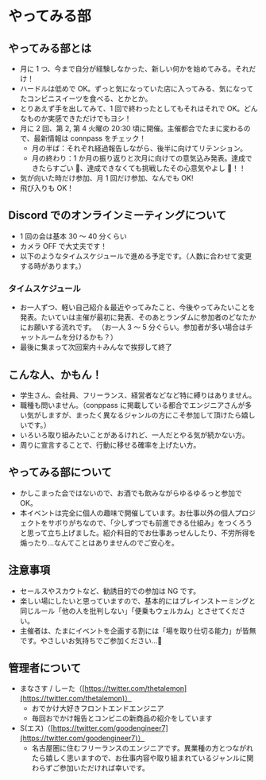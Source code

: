 # やってみる部

## やってみる部とは

- 月に 1 つ、今まで自分が経験しなかった、新しい何かを始めてみる。それだけ！
- ハードルは低めで OK。ずっと気になっていた店に入ってみる、気になってたコンビニスイーツを食べる、とかとか。
- とりあえず手を出してみて、1 回で終わったとしてもそれはそれで OK。どんなものか実感できただけでもヨシ！
- 月に 2 回、第 2, 第 4 火曜の 20:30 頃に開催。主催都合でたまに変わるので、最新情報は connpass をチェック！
  - 月の半ば：それぞれ経過報告しながら、後半に向けてリテンション。
  - 月の終わり：1 か月の振り返りと次月に向けての意気込み発表。達成できたらすごい 🎉、達成できなくても挑戦したその心意気やよし 👏！！
- 気が向いた時だけ参加、月 1 回だけ参加、なんでも OK!
- 飛び入りも OK！

## Discord でのオンラインミーティングについて

- 1 回の会は基本 30 ～ 40 分くらい
- カメラ OFF で大丈夫です！
- 以下のようなタイムスケジュールで進める予定です。（人数に合わせて変更する時があります。）

### タイムスケジュール

- お一人ずつ、軽い自己紹介＆最近やってみたこと、今後やってみたいことを発表。たいていは主催が最初に発表、そのあとランダムに参加者のどなたかにお願いする流れです。
  （お一人 3 ～ 5 分ぐらい。参加者が多い場合はチャットルームを分けるかも？）
- 最後に集まって次回案内＋みんなで挨拶して終了

## こんな人、かもん！

- 学生さん、会社員、フリーランス、経営者などなど特に縛りはありません。
- 職種も問いません。（conppass に掲載している都合でエンジニアさんが多い気がしますが、まったく異なるジャンルの方にこそ参加して頂けたら嬉しいです。）
- いろいろ取り組みたいことがあるけれど、一人だとやる気が続かない方。
- 周りに宣言することで、行動に移せる確率を上げたい方。

## やってみる部について

- かしこまった会ではないので、お酒でも飲みながらゆるゆるっと参加で OK。
- 本イベントは完全に個人の趣味で開催しています。お仕事以外の個人プロジェクトをサボりがちなので、「少しずつでも前進できる仕組み」をつくろうと思って立ち上げました。紹介料目的でお仕事あっせんしたり、不労所得を煽ったり…なんてことはありませんのでご安心を。

## 注意事項

- セールスやスカウトなど、勧誘目的での参加は NG です。
- 楽しい場にしたいと思っていますので、基本的にはブレインストーミングと同じルール「他の人を批判しない」「便乗もウェルカム」とさせてください。
- 主催者は、たまにイベントを企画する割には「場を取り仕切る能力」が皆無です。やさしいお気持ちでご参加ください…🙇

## 管理者について

- まなさす / しーた（[https://twitter.com/thetalemon](https://twitter.com/thetalemon)）
  - おでかけ大好きフロントエンドエンジニア
  - 毎回おでかけ報告とコンビニの新商品の紹介をしています
- S(エス)（[https://twitter.com/goodengineer7](https://twitter.com/goodengineer7)）
  - 名古屋圏に住むフリーランスのエンジニアです。異業種の方とつながれたら嬉しく思いますので、お仕事内容や取り組まれているジャンルに関わらずご参加いただければ幸いです。
